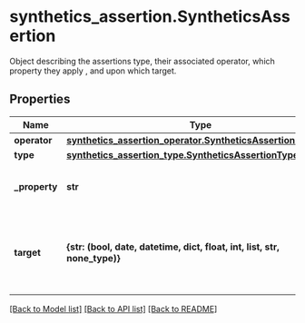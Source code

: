 # synthetics_assertion.SyntheticsAssertion

Object describing the assertions type, their associated operator, which property they apply , and upon which target.
## Properties
Name | Type | Description | Notes
------------ | ------------- | ------------- | -------------
**operator** | [**synthetics_assertion_operator.SyntheticsAssertionOperator**](SyntheticsAssertionOperator.md) |  | 
**type** | [**synthetics_assertion_type.SyntheticsAssertionType**](SyntheticsAssertionType.md) |  | 
**_property** | **str** | The associated assertion property. | [optional] 
**target** | **{str: (bool, date, datetime, dict, float, int, list, str, none_type)}** | Target to apply the assertion to. It can be a string, a number, or a Date. | [optional] 

[[Back to Model list]](README.md#documentation-for-models) [[Back to API list]](README.md#documentation-for-api-endpoints) [[Back to README]](README.md)


